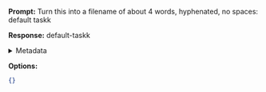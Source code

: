 **Prompt:**
Turn this into a filename of about 4 words, hyphenated, no spaces: default taskk

**Response:**
default-taskk

<details><summary>Metadata</summary>

- Duration: 1585 ms
- Datetime: 2023-08-24T14:13:04.091697
- Model: gpt-3.5-turbo-0613

</details>

**Options:**
```json
{}
```

